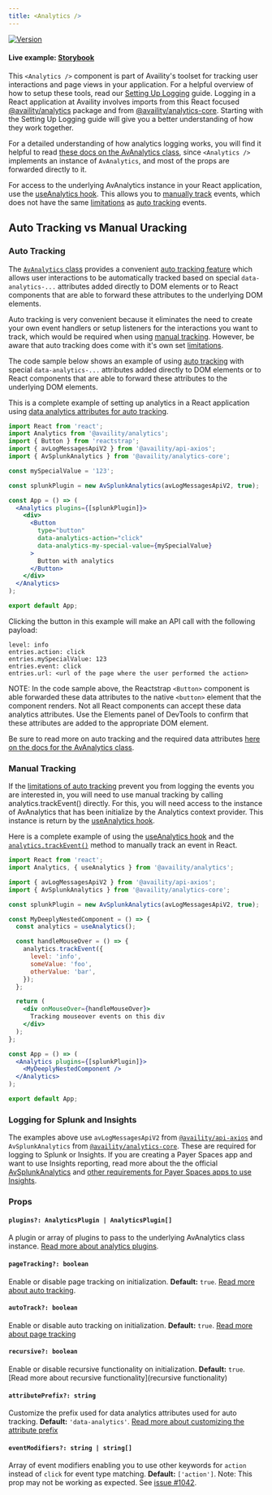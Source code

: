 ```yaml
---
title: <Analytics />
---
```


[![Version](https://img.shields.io/npm/v/@availity/analytics-core.svg?style=for-the-badge)](https://www.npmjs.com/package/@availity/analytics-core)

#### Live example: [Storybook](https://availity.github.io/availity-react/storybook/?path=/story/components-analytics--default)

This `<Analytics />` component is part of Availity's toolset for tracking user interactions and page views in your application. For a helpful overview of how to setup these tools, read our [Setting Up Logging](https://availity.github.io/availity-workflow/recipes/logging/) guide. Logging in a React application at Availity involves imports from this React focused [@availity/analytics](https://www.npmjs.com/package/@availity/analytics) package and from [@availity/analytics-core](https://www.npmjs.com/package/@availity/analytics-core). Starting with the Setting Up Logging guide will give you a better understanding of how they work together.

For a detailed understanding of how analytics logging works, you will find it helpful to read [these docs on the AvAnalytics class](https://availity.github.io/sdk-js/resources/analytics), since `<Analytics />` implements an instance of `AvAnalytics`, and most of the props are forwarded directly to it.

For access to the underlying AvAnalytics instance in your React application, use the [useAnalytics hook](/availity-react/components/analytics/hook). This allows you to [manually track](https://availity.github.io/sdk-js/resources/analytics/#trackeventproperties-object) events, which does not have the same [limitations](https://availity.github.io/sdk-js/resources/analytics/#limitations) as [auto tracking](https://availity.github.io/sdk-js/resources/analytics/#auto-tracking-with-data-analytics-attributes) events.

## Auto Tracking vs Manual Uracking

### Auto Tracking

The [`AvAnalytics` class](https://availity.github.io/sdk-js/resources/analytics/) provides a convenient [auto tracking feature](https://availity.github.io/sdk-js/resources/analytics/) which allows user interactions to be automatically tracked based on special `data-analytics-...` attributes added directly to DOM elements or to React components that are able to forward these attributes to the underlying DOM elements.

Auto tracking is very convenient because it eliminates the need to create your own event handlers or setup listeners for the interactions you want to track, which would be required when using [manual tracking](https://availity.github.io/sdk-js/resources/analytics/#trackeventproperties-object). However, be aware that auto tracking does come with it's own set [limitations](https://availity.github.io/sdk-js/resources/analytics/#limitations).

The code sample below shows an example of using [auto tracking](https://availity.github.io/sdk-js/resources/analytics/#auto-tracking-with-data-analytics-attributes) with special `data-analytics-...` attributes added directly to DOM elements or to React components that are able to forward these attributes to the underlying DOM elements.

This is a complete example of setting up analytics in a React application using [data analytics attributes for auto tracking](https://availity.github.io/sdk-js/resources/analytics/#auto-tracking-with-data-analytics-attributes).

```jsx
import React from 'react';
import Analytics from '@availity/analytics';
import { Button } from 'reactstrap';
import { avLogMessagesApiV2 } from '@availity/api-axios';
import { AvSplunkAnalytics } from '@availity/analytics-core';

const mySpecialValue = '123';

const splunkPlugin = new AvSplunkAnalytics(avLogMessagesApiV2, true);

const App = () => (
  <Analytics plugins={[splunkPlugin]}>
    <div>
      <Button
        type="button"
        data-analytics-action="click"
        data-analytics-my-special-value={mySpecialValue}
      >
        Button with analytics
      </Button>
    </div>
  </Analytics>
);

export default App;
```

Clicking the button in this example will make an API call with the following payload:

```
level: info
entries.action: click
entries.mySpecialValue: 123
entries.event: click
entries.url: <url of the page where the user performed the action>
```

NOTE: In the code sample above, the Reactstrap `<Button>` component is able forwarded these data attributes to the native `<button>` element that the component renders. Not all React components can accept these data analytics attributes. Use the Elements panel of DevTools to confirm that these attributes are added to the appropriate DOM element.

Be sure to read more on auto tracking and the required data attributes [here on the docs for the AvAnalytics class](https://availity.github.io/sdk-js/resources/analytics/#auto-tracking-with-data-analytics-attributes).

### Manual Tracking

If the [limitations of auto tracking](https://availity.github.io/sdk-js/resources/analytics/#limitations) prevent you from logging the events you are interested in, you will need to use manual tracking by calling analytics.trackEvent() directly. For this, you will need access to the instance of AvAnalytics that has been initialize by the Analytics context provider. This instance is return by the [useAnalytics hook](/availity-react/components/analytics/hook).

Here is a complete example of using the [useAnalytics hook](/availity-react/components/analytics/hook) and the [`analytics.trackEvent()`](https://availity.github.io/sdk-js/resources/analytics/#trackeventproperties-object) method to manually track an event in React.

```jsx
import React from 'react';
import Analytics, { useAnalytics } from '@availity/analytics';

import { avLogMessagesApiV2 } from '@availity/api-axios';
import { AvSplunkAnalytics } from '@availity/analytics-core';

const splunkPlugin = new AvSplunkAnalytics(avLogMessagesApiV2, true);

const MyDeeplyNestedComponent = () => {
  const analytics = useAnalytics();

  const handleMouseOver = () => {
    analytics.trackEvent({
      level: 'info',
      someValue: 'foo',
      otherValue: 'bar',
    });
  };

  return (
    <div onMouseOver={handleMouseOver}>
      Tracking mouseover events on this div
    </div>
  );
};

const App = () => (
  <Analytics plugins={[splunkPlugin]}>
    <MyDeeplyNestedComponent />
  </Analytics>
);

export default App;
```

<!--
### Required `data-analytics-...` attributes

Wrapping your app in the Analytics component without adding data attributes to DOM elements within your app will only allow you to track page load events. Tracking user interactions (i.e., 'click', 'focus' and 'blur' events) requires that you add the data attributes.

You can add many data attributes to a single element, including custom values, but the `data-analytics-action` with a value of 'click', 'focus' or 'blur' **_is required_**. Without it, no events will be tracked for that element. The 'focus' or 'blur' events can be tracked on `select`, `textarea` and `input` elements. You cannot track 'click' events on these elements and you cannot track 'focus' and 'blur' events for the same element at the same time. For all other DOM elements, only 'click' can be tracked.

For more details on these special attributes, see the documenation on the AvAnalytics class [regarding these special data attributes](https://availity.github.io/sdk-js/resources/analytics#special-attributes). -->

### Logging for Splunk and Insights

The examples above use `avLogMessagesApiV2` from [`@availity/api-axios`](https://www.npmjs.com/package/@availity/api-axios) and `AvSplunkAnalytics` from [`@availity/analytics-core`](https://www.npmjs.com/package/@availity/analytics-core). These are required for logging to Splunk or Insights. If you are creating a Payer Spaces app and want to use Insights reporting, read more about the the official [AvSplunkAnalytics](https://availity.github.io/sdk-js/resources/analytics/#official-avsplunkanalytics-plugin) and [other requirements for Payer Spaces apps to use Insights](https://availity.github.io/sdk-js/resources/analytics/#note-about-insights).

### Props

#### `plugins?: AnalyticsPlugin | AnalyticsPlugin[]`

A plugin or array of plugins to pass to the underlying AvAnalytics class instance. [Read more about analytics plugins](https://availity.github.io/sdk-js/resources/analytics/#plugins).

#### `pageTracking?: boolean`

Enable or disable page tracking on initialization. **Default:** `true`. [Read more about auto tracking](https://availity.github.io/sdk-js/resources/analytics/#pagetracking-boolean).

#### `autoTrack?: boolean`

Enable or disable auto tracking on initialization. **Default:** `true`. [Read more about page tracking](https://availity.github.io/sdk-js/resources/analytics/#autotrack-boolean)

#### `recursive?: boolean`

Enable or disable recursive functionality on initialization. **Default:** `true`. [Read more about recursive functionality](recursive functionality)

#### `attributePrefix?: string`

Customize the prefix used for data analytics attributes used for auto tracking. **Default:** `'data-analytics'`. [Read more about customizing the attribute prefix](https://availity.github.io/sdk-js/resources/analytics/#optionsattributeprefix-string)

#### `eventModifiers?: string | string[]`

Array of event modifiers enabling you to use other keywords for `action` instead of `click` for event type matching. **Default:** `['action']`. Note: This prop may not be working as expected. See [issue #1042](https://github.com/Availity/availity-react/issues/1042).
